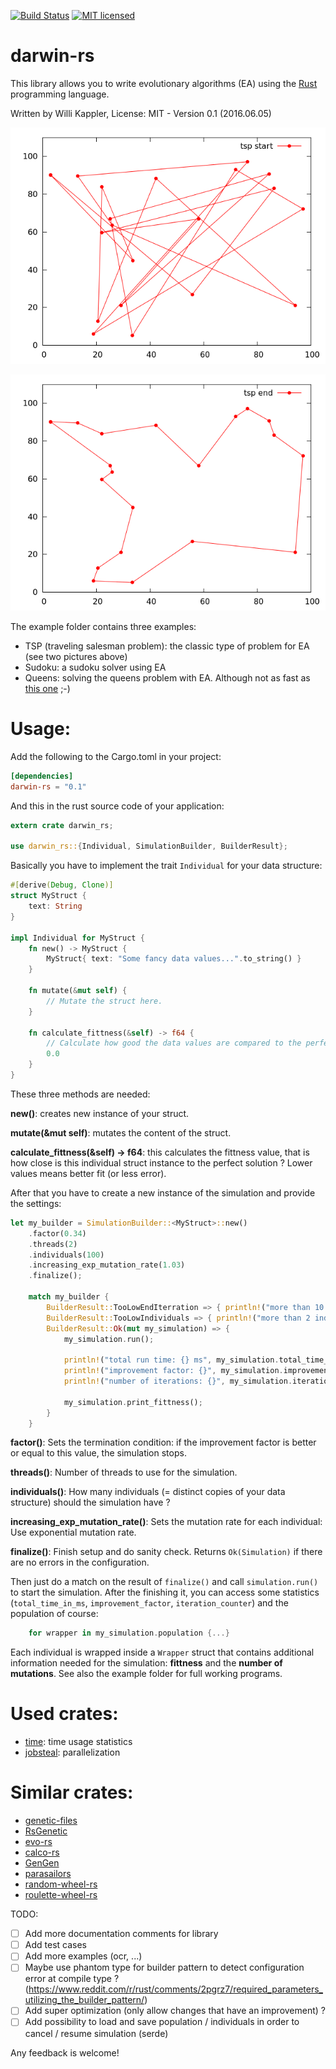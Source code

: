 [![Build Status](https://travis-ci.org/willi-kappler/darwin-rs.svg?branch=master)](https://travis-ci.org/willi-kappler/darwin-rs)
[![MIT licensed](https://img.shields.io/badge/license-MIT-blue.svg)](./LICENSE)

# darwin-rs
This library allows you to write evolutionary algorithms (EA) using the [Rust](https://www.rust-lang.org/) programming language.

Written by Willi Kappler, License: MIT - Version 0.1 (2016.06.05)


![tsp start](tsp_start.png)

![tsp end](tsp_end.png)

The example folder contains three examples:

- TSP (traveling salesman problem): the classic type of problem for EA (see two pictures above)
- Sudoku: a sudoku solver using EA
- Queens: solving the queens problem with EA. Although not as fast as [this one](https://github.com/reem/rust-n-queens) ;-)

# Usage:
Add the following to the Cargo.toml in your project:

```toml
[dependencies]
darwin-rs = "0.1"
```

And this in the rust source code of your application:

```rust
extern crate darwin_rs;

use darwin_rs::{Individual, SimulationBuilder, BuilderResult};
```

Basically you have to implement the trait ```Individual``` for your data structure:

```rust
#[derive(Debug, Clone)]
struct MyStruct {
    text: String
}

impl Individual for MyStruct {
    fn new() -> MyStruct {
        MyStruct{ text: "Some fancy data values...".to_string() }
    }

    fn mutate(&mut self) {
        // Mutate the struct here.
    }

    fn calculate_fittness(&self) -> f64 {
        // Calculate how good the data values are compared to the perfect solution
        0.0
    }
}
```

These three methods are needed:

**new()**: creates new instance of your struct.

**mutate(&mut self)**: mutates the content of the struct.

**calculate_fittness(&self) -> f64**: this calculates the fittness value, that is how close is this individual struct instance to the perfect solution ? Lower values means better fit (or less error).


After that you have to create a new instance of the simulation and provide the settings:


```rust
let my_builder = SimulationBuilder::<MyStruct>::new()
    .factor(0.34)
    .threads(2)
    .individuals(100)
    .increasing_exp_mutation_rate(1.03)
    .finalize();

    match my_builder {
        BuilderResult::TooLowEndIterration => { println!("more than 10 iteratons needed") },
        BuilderResult::TooLowIndividuals => { println!("more than 2 individuals needed") },
        BuilderResult::Ok(mut my_simulation) => {
            my_simulation.run();

            println!("total run time: {} ms", my_simulation.total_time_in_ms);
            println!("improvement factor: {}", my_simulation.improvement_factor);
            println!("number of iterations: {}", my_simulation.iteration_counter);

            my_simulation.print_fittness();
        }
    }
```

**factor()**: Sets the termination condition: if the improvement factor is better or equal to this value, the simulation stops.

**threads()**: Number of threads to use for the simulation.

**individuals()**: How many individuals (= distinct copies of your data structure) should the simulation have ?

**increasing_exp_mutation_rate()**: Sets the mutation rate for each individual: Use exponential mutation rate.

**finalize()**: Finish setup and do sanity check. Returns ```Ok(Simulation)``` if there are no errors in the configuration.

Then just do a match on the result of ```finalize()``` and call ```simulation.run()``` to start the simulation. After the finishing it, you can access some statistics (```total_time_in_ms```, ```improvement_factor```, ```iteration_counter```) and the population of course:

```rust
    for wrapper in my_simulation.population {...}
```
Each individual is wrapped inside a ```Wrapper``` struct that contains additional information needed for the simulation: **fittness** and the **number of mutations**.
See also the example folder for full working programs.


# Used crates:
- [time](https://doc.rust-lang.org/time/time/index.html): time usage statistics
- [jobsteal](https://github.com/rphmeier/jobsteal): parallelization

# Similar crates:
- [genetic-files](https://github.com/vadixidav/genetic-files)
- [RsGenetic](https://github.com/m-decoster/RsGenetic)
- [evo-rs](https://github.com/mneumann/evo-rs)
- [calco-rs](https://github.com/Kerosene2000/calco-rs)
- [GenGen](https://crates.io/crates/GenGen)
- [parasailors](https://github.com/dikaiosune/parasailors)
- [random-wheel-rs](https://github.com/Kerosene2000/random-wheel-rs)
- [roulette-wheel-rs](https://github.com/Kerosene2000/roulette-wheel-rs)

TODO:
- [ ] Add more documentation comments for library
- [ ] Add test cases
- [ ] Add more examples (ocr, ...)
- [ ] Maybe use phantom type for builder pattern to detect configuration error at compile type ? (https://www.reddit.com/r/rust/comments/2pgrz7/required_parameters_utilizing_the_builder_pattern/)
- [ ] Add super optimization (only allow changes that have an improvement) ?
- [ ] Add possibility to load and save population / individuals in order to cancel / resume simulation (serde)

Any feedback is welcome!
